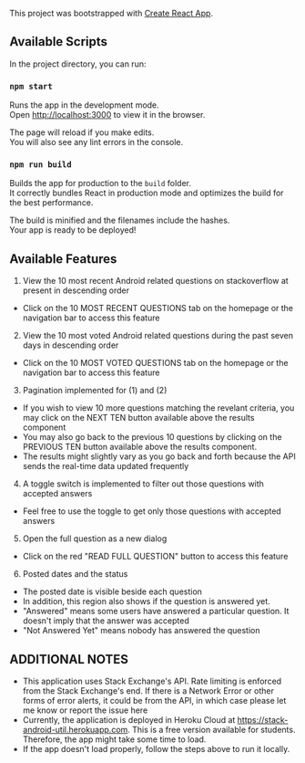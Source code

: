 This project was bootstrapped with [Create React App](https://github.com/facebook/create-react-app).

## Available Scripts

In the project directory, you can run:

### `npm start`

Runs the app in the development mode.<br />
Open [http://localhost:3000](http://localhost:3000) to view it in the browser.

The page will reload if you make edits.<br />
You will also see any lint errors in the console.

### `npm run build`

Builds the app for production to the `build` folder.<br />
It correctly bundles React in production mode and optimizes the build for the best performance.

The build is minified and the filenames include the hashes.<br />
Your app is ready to be deployed!

## Available Features
1. View the 10 most recent Android related questions on stackoverflow at present in descending order
- Click on the 10 MOST RECENT QUESTIONS tab on the homepage or the navigation bar to access this feature

2. View the 10 most voted Android related questions during the past seven days in descending order
- Click on the 10 MOST VOTED QUESTIONS tab on the homepage or the navigation bar to access this feature <br/>

3. Pagination implemented for (1) and (2) 
- If you wish to view 10 more questions matching the revelant criteria, you may click on the NEXT TEN button available above the results component <br/>
- You may also go back to the previous 10 questions by clicking on the PREVIOUS TEN button available above the results component. 
- The results might slightly vary as you go back and forth because the API sends the real-time data updated frequently

4. A toggle switch is implemented to filter out those questions with accepted answers
- Feel free to use the toggle to get only those questions with accepted answers

5. Open the full question as a new dialog
- Click on the red "READ FULL QUESTION" button to access this feature

6. Posted dates and the status
- The posted date is visible beside each question
- In addition, this region also shows if the question is answered yet.
- "Answered" means some users have answered a particular question. It doesn't imply that the answer was accepted
- "Not Answered Yet" means nobody has answered the question


## ADDITIONAL NOTES
- This application uses Stack Exchange's API. Rate limiting is enforced from the Stack Exchange's end. If there is a Network Error or other forms of error alerts, it could be from the API, in which case please let me know or report the issue here
- Currently, the application is deployed in Heroku Cloud at https://stack-android-util.herokuapp.com. This is a free version available for students. Therefore, the app might take some time to load. 
- If the app doesn't load properly, follow the steps above to run it locally. 





